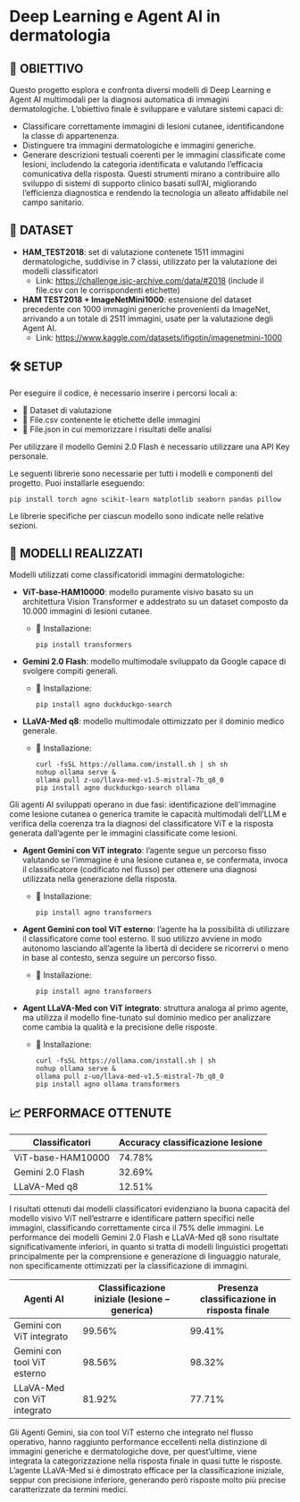 # Deep Learning e Agent AI in dermatologia

## 📌 OBIETTIVO  
Questo progetto esplora e confronta diversi modelli di Deep Learning e Agent AI multimodali per la diagnosi automatica di immagini dermatologiche. L’obiettivo finale è sviluppare e valutare sistemi capaci di:
- Classificare correttamente immagini di lesioni cutanee, identificandone la classe di appartenenza.
- Distinguere tra immagini dermatologiche e immagini generiche.
- Generare descrizioni testuali coerenti per le immagini classificate come lesioni, includendo la categoria identificata e valutando l’efficacia comunicativa della risposta.
Questi strumenti mirano a contribuire allo sviluppo di sistemi di supporto clinico basati sull’AI, migliorando l’efficienza diagnostica e rendendo la tecnologia un alleato affidabile nel campo sanitario.

## 📂 DATASET 
- **HAM_TEST2018**: set di valutazione contenete 1511 immagini dermatologiche, suddivise in 7 classi, utilizzato per la valutazione dei modelli classificatori  
  - Link: https://challenge.isic-archive.com/data/#2018 (include il file.csv con le corrispondenti etichette)  
- **HAM TEST2018 + ImageNetMini1000**: estensione del dataset precedente con 1000 immagini generiche provenienti da ImageNet, arrivando a un totale di 2511 immagini, usate per la valutazione degli Agent AI.  
  - Link: https://www.kaggle.com/datasets/ifigotin/imagenetmini-1000  

## 🛠️ SETUP
Per eseguire il codice, è necessario inserire i percorsi locali a:  
- 📁 Dataset di valutazione  
- 📄 File.csv contenente le etichette delle immagini  
- 📝 File.json in cui memorizzare i risultati delle analisi  

Per utilizzare il modello Gemini 2.0 Flash è necessario utilizzare una API Key personale.  

Le seguenti librerie sono necessarie per tutti i modelli e componenti del progetto. Puoi installarle eseguendo:
```
pip install torch agno scikit-learn matplotlib seaborn pandas pillow
```  
Le librerie specifiche per ciascun modello sono indicate nelle relative sezioni.

## 🤖 MODELLI REALIZZATI 
Modelli utilizzati come classificatoridi immagini dermatologiche: 

- **ViT-base-HAM10000**: modello puramente visivo basato su un architettura Vision Transformer e addestrato su un dataset composto da 10.000 immagini di lesioni cutanee.
  - 🔧 Installazione:  
    ```
    pip install transformers
    ```  

- **Gemini 2.0 Flash**: modello multimodale sviluppato da Google capace di svolgere compiti generali.  
  - 🔧 Installazione:  
    ```
    pip install agno duckduckgo-search
    ```  

- **LLaVA-Med q8**: modello multimodale ottimizzato per il dominio medico generale.  
  - 🔧 Installazione:  
    ```
    curl -fsSL https://ollama.com/install.sh | sh sh
    nohup ollama serve &
    ollama pull z-uo/llava-med-v1.5-mistral-7b_q8_0
    pip install agno duckduckgo-search ollama
    ```  

Gli agenti AI sviluppati operano in due fasi: identificazione dell’immagine come lesione cutanea o generica tramite le capacità multimodali dell’LLM e verifica della coerenza tra la diagnosi del classificatore ViT e la risposta generata dall’agente per le immagini classificate come lesioni. 

- **Agent Gemini con ViT integrato**: l’agente segue un percorso fisso valutando se l’immagine è una lesione cutanea e, se confermata, invoca il classificatore (codificato nel flusso) per ottenere una diagnosi utilizzata nella generazione della risposta.  
  - 🔧 Installazione:  
    ```
    pip install agno transformers
    ```  

- **Agent Gemini con tool ViT esterno**: l’agente ha la possibilità di utilizzare il classificatore come tool esterno. Il suo utilizzo avviene in modo autonomo lasciando all’agente la libertà di decidere se ricorrervi o meno in base al contesto, senza seguire un percorso fisso. 
  - 🔧 Installazione:  
    ```
    pip install agno transformers
    ```  

- **Agent LLaVA-Med con ViT integrato**: struttura analoga al primo agente, ma utilizza il modello fine-tunato sul dominio medico per analizzare come cambia la qualità e la precisione delle risposte.
  - 🔧 Installazione:  
    ```
    curl -fsSL https://ollama.com/install.sh | sh
    nohup ollama serve &
    ollama pull z-uo/llava-med-v1.5-mistral-7b_q8_0
    pip install agno ollama transformers
    ```  

## 📈 PERFORMACE OTTENUTE  

| Classificatori       | Accuracy classificazione lesione |
|----------------------|----------------------------------|
| ViT-base-HAM10000    | 74.78%                           |
| Gemini 2.0 Flash     | 32.69%                           |
| LLaVA-Med q8         | 12.51%                           |

I risultati ottenuti dai modelli classificatori evidenziano la buona capacità del modello visivo ViT nell’estrarre e identificare pattern specifici nelle immagini, classificando correttamente circa il 75% delle immagini. Le performance dei modelli Gemini 2.0 Flash e LLaVA-Med q8 sono risultate significativamente inferiori, in quanto si tratta di modelli linguistici progettati principalmente per la comprensione e generazione di linguaggio naturale, non specificamente ottimizzati per la classificazione di immagini.

| Agenti AI                    | Classificazione iniziale (lesione – generica)  | Presenza classificazione in risposta finale |
|------------------------------|------------------------------------------------|---------------------------------------------|
| Gemini con ViT integrato     | 99.56%                                         | 99.41%                                      |
| Gemini con tool ViT esterno  | 98.56%                                         | 98.32%                                      |
| LLaVA-Med con ViT integrato  | 81.92%                                         | 77.71%                                      |

Gli Agenti Gemini, sia con tool ViT esterno che integrato nel flusso operativo, hanno raggiunto performance eccellenti nella distinzione di immagini generiche e dermatologiche dove, per quest’ultime, viene integrata la categorizzazione nella risposta finale in quasi tutte le risposte. L’agente LLaVA-Med si è dimostrato efficace per la classificazione iniziale, seppur con precisione inferiore, generando però risposte molto più precise caratterizzate da termini medici. 
